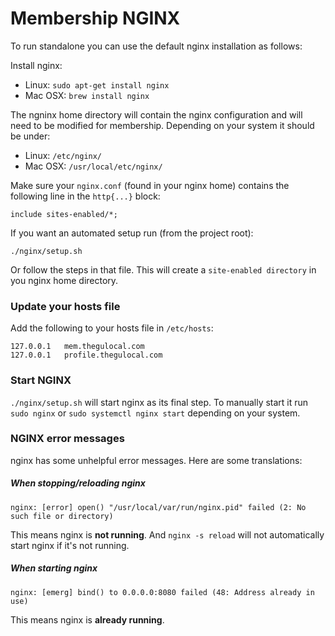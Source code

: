 # Membership NGINX

To run standalone you can use the default nginx installation as follows:

Install nginx:

- Linux: `sudo apt-get install nginx`
- Mac OSX: `brew install nginx`

The ngninx home directory will contain the nginx configuration and will need to be modified for membership. Depending on your system it should be under:

- Linux: `/etc/nginx/`
- Mac OSX: `/usr/local/etc/nginx/`

Make sure your `nginx.conf` (found in your nginx home) contains the following line in the `http{...}` block:

```
include sites-enabled/*;
```

If you want an automated setup run (from the project root):

```
./nginx/setup.sh
```

Or follow the steps in that file. This will create a `site-enabled directory` in you nginx home directory.

### Update your hosts file

Add the following to your hosts file in `/etc/hosts`:

```
127.0.0.1   mem.thegulocal.com
127.0.0.1   profile.thegulocal.com
```

### Start NGINX
`./nginx/setup.sh` will start nginx as its final step. To manually start it run `sudo nginx` or `sudo systemctl nginx start` depending on your system.

### NGINX error messages

nginx has some unhelpful error messages. Here are some translations:

##### When stopping/reloading nginx
```
nginx: [error] open() "/usr/local/var/run/nginx.pid" failed (2: No such file or directory)
```

This means nginx is **not running**. And `nginx -s reload` will not automatically start nginx if it's not running.

##### When starting nginx
```
nginx: [emerg] bind() to 0.0.0.0:8080 failed (48: Address already in use)
```

This means nginx is **already running**.
